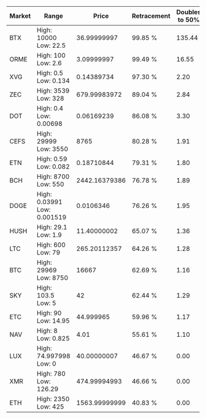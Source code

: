 | Market | Range | Price| Retracement | Doubles to 50% |
| --- | --- | --- | --- | --- |
| BTX | High: 10000<br />Low: 22.5 | 36.99999997 | 99.85 % | 135.44 |
| ORME | High: 100<br />Low: 2.6 | 3.09999997 | 99.49 % | 16.55 |
| XVG | High: 0.5<br />Low: 0.134 | 0.14389734 | 97.30 % | 2.20 |
| ZEC | High: 3539<br />Low: 328 | 679.99983972 | 89.04 % | 2.84 |
| DOT | High: 0.4<br />Low: 0.00698 | 0.06169239 | 86.08 % | 3.30 |
| CEFS | High: 29999<br />Low: 3550 | 8765 | 80.28 % | 1.91 |
| ETN | High: 0.59<br />Low: 0.082 | 0.18710844 | 79.31 % | 1.80 |
| BCH | High: 8700<br />Low: 550 | 2442.16379386 | 76.78 % | 1.89 |
| DOGE | High: 0.03991<br />Low: 0.001519 | 0.0106346 | 76.26 % | 1.95 |
| HUSH | High: 29.1<br />Low: 1.9 | 11.40000002 | 65.07 % | 1.36 |
| LTC | High: 600<br />Low: 79 | 265.20112357 | 64.26 % | 1.28 |
| BTC | High: 29969<br />Low: 8750 | 16667 | 62.69 % | 1.16 |
| SKY | High: 103.5<br />Low: 5 | 42 | 62.44 % | 1.29 |
| ETC | High: 90<br />Low: 14.95 | 44.999965 | 59.96 % | 1.17 |
| NAV | High: 8<br />Low: 0.825 | 4.01 | 55.61 % | 1.10 |
| LUX | High: 74.997998<br />Low: 0 | 40.00000007 | 46.67 % | 0.00 |
| XMR | High: 780<br />Low: 126.29 | 474.99994993 | 46.66 % | 0.00 |
| ETH | High: 2350<br />Low: 425 | 1563.99999999 | 40.83 % | 0.00 |
